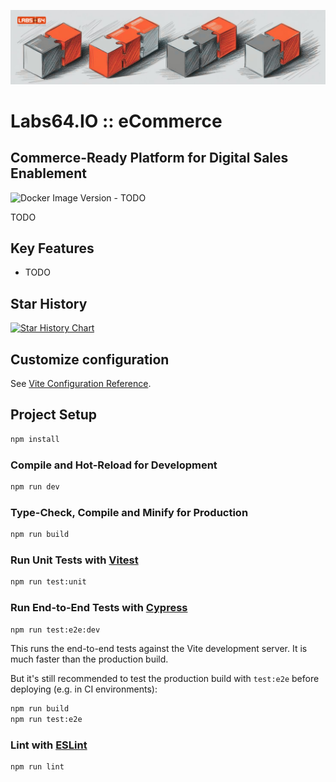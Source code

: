 <p align="center"><img src="https://raw.githubusercontent.com/Labs64/.github/refs/heads/master/assets/labs64-io-ecosystem.png"></p>

# Labs64.IO :: eCommerce
## Commerce-Ready Platform for Digital Sales Enablement

![Docker Image Version](https://img.shields.io/docker/v/labs64/ecommerce?logo=docker&logoColor=%23E14817&color=%23E14817) - TODO

TODO

## Key Features

* TODO

## Star History

[![Star History Chart](https://api.star-history.com/svg?repos=Labs64/labs64.io-ecommerce&type=Date)](https://www.star-history.com/#Labs64/labs64.io-ecommerce&Date)

## Customize configuration

See [Vite Configuration Reference](https://vite.dev/config/).

## Project Setup

```sh
npm install
```

### Compile and Hot-Reload for Development

```sh
npm run dev
```

### Type-Check, Compile and Minify for Production

```sh
npm run build
```

### Run Unit Tests with [Vitest](https://vitest.dev/)

```sh
npm run test:unit
```

### Run End-to-End Tests with [Cypress](https://www.cypress.io/)

```sh
npm run test:e2e:dev
```

This runs the end-to-end tests against the Vite development server.
It is much faster than the production build.

But it's still recommended to test the production build with `test:e2e` before deploying (e.g. in CI environments):

```sh
npm run build
npm run test:e2e
```

### Lint with [ESLint](https://eslint.org/)

```sh
npm run lint
```
